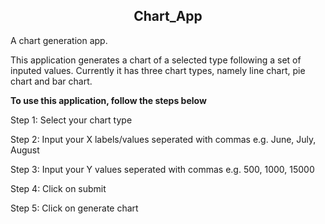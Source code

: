<h2><center>Chart_App</center></h2>
<p>A chart generation app.</p>
<p>This application generates a chart of a selected type following a set of inputed values. Currently it has three chart types, namely line chart, pie chart and bar chart.</p>
<p><strong>To use this application, follow the steps below</strong></p>
      <p>Step 1: Select your chart type</p>
      <p>Step 2: Input your X labels/values seperated with commas e.g. June, July, August</p>
      <p>Step 3: Input your Y values seperated with commas e.g. 500, 1000, 15000</p>
      <p>Step 4: Click on submit</p>
      <p>Step 5: Click on generate chart</p>

